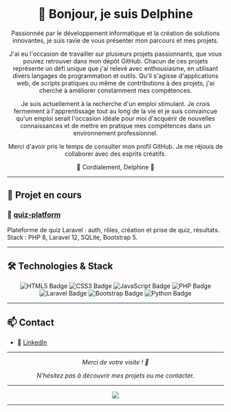 <h1 align="center"> 💫 Bonjour, je suis Delphine </h1>



<div align='center'>

Passionnée par le développement informatique et la création de solutions innovantes, je suis ravie de vous présenter mon parcours et mes projets.

J'ai eu l'occasion de travailler sur plusieurs projets passionnants, que vous pouvez retrouver dans mon dépôt GitHub. Chacun de ces projets représente un défi unique que j'ai relevé avec enthousiasme, en utilisant divers langages de programmation et outils. Qu'il s'agisse d'applications web, de scripts pratiques ou même de contributions à des projets, j'ai cherché à améliorer constamment mes compétences.

Je suis actuellement à la recherche d'un emploi stimulant. Je crois fermement à l'apprentissage tout au long de la vie et je suis convaincue qu'un emploi serait l'occasion idéale pour moi d'acquérir de nouvelles connaissances et de mettre en pratique mes compétences dans un environnement professionnel.

Merci d'avoir pris le temps de consulter mon profil GitHub. Je me réjouis de collaborer avec des esprits créatifs.

🔭 Cordialement, Delphine 🔭 </div>

---

## 🚀 Projet en cours

### 🔧 [quiz-platform](https://github.com/DelphineLecorney/quiz-platform)
Plateforme de quiz Laravel : auth, rôles, création et prise de quiz, résultats. Stack : PHP 8, Laravel 12, SQLite, Bootstrap 5.

---

## 🛠 Technologies & Stack

<p align="center">
  <img src="https://img.shields.io/badge/HTML5-E34F26?style=for-the-badge&logo=html5&logoColor=white" alt="HTML5 Badge"/>
  <img src="https://img.shields.io/badge/CSS3-1572B6?style=for-the-badge&logo=css3&logoColor=white" alt="CSS3 Badge"/>
  <img src="https://img.shields.io/badge/JavaScript-F7DF1E?style=for-the-badge&logo=javascript&logoColor=black" alt="JavaScript Badge"/>
  <img src="https://img.shields.io/badge/PHP-777BB4?style=for-the-badge&logo=php&logoColor=white" alt="PHP Badge"/>
  <img src="https://img.shields.io/badge/Laravel-FF2D20?style=for-the-badge&logo=laravel&logoColor=white" alt="Laravel Badge"/>
  <img src="https://img.shields.io/badge/Bootstrap-563D7C?style=for-the-badge&logo=bootstrap&logoColor=white" alt="Bootstrap Badge"/>
  <img src="https://img.shields.io/badge/Python-3776AB?style=for-the-badge&logo=python&logoColor=white" alt="Python Badge"/>
</p>

---


## 📫 Contact

- 🔗 [LinkedIn](https://be.linkedin.com/in/delphine-lecorney)

---

<p align="center"><i>Merci de votre visite ! 👋</i></p>

<p align="center"><i>N'hésitez pas à découvrir mes projets ou me contacter.</i></p>

<div align="center">

---


![](https://github-readme-streak-stats.herokuapp.com/?user=DelphineLecorney&theme=dark&hide_border=false)

---

  


